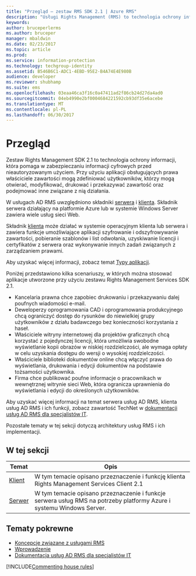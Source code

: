 ```yaml
---
title: "Przegląd — zestaw RMS SDK 2.1 | Azure RMS"
description: "Usługi Rights Management (RMS) to technologia ochrony informacji, która pomaga w zabezpieczaniu informacji cyfrowych przed nieautoryzowanym użyciem."
keywords: 
author: bruceperlerms
ms.author: bruceper
manager: mbaldwin
ms.date: 02/23/2017
ms.topic: article
ms.prod: 
ms.service: information-protection
ms.technology: techgroup-identity
ms.assetid: B546B6C1-ADC1-4EBD-95E2-B4A74E4E980B
audience: developer
ms.reviewer: shubhamp
ms.suite: ems
ms.openlocfilehash: 03eaa46ca3f16c0a47411ad2f86cb24d27da4ad0
ms.sourcegitcommit: 04eb4990e2bf0004684221592cb93df35e6acebe
ms.translationtype: MT
ms.contentlocale: pl-PL
ms.lasthandoff: 06/30/2017
---
```

# <a name="overview"></a>Przegląd

Zestaw Rights Management SDK 2.1 to technologia ochrony informacji, która pomaga w zabezpieczaniu informacji cyfrowych przed nieautoryzowanym użyciem. Przy użyciu aplikacji obsługujących prawa właściciele zawartości mogą zdefiniować użytkowników, którzy mogą otwierać, modyfikować, drukować i przekazywać zawartość oraz podejmować inne związane z nią działania.

W usługach AD RMS uwzględniono składniki [serwera](ad-rms-server.md) i [klienta](ad-rms-client.md). Składnik serwera działający na platformie Azure lub w systemie Windows Server zawiera wiele usług sieci Web.

Składnik [klienta](ad-rms-client.md) może działać w systemie operacyjnym klienta lub serwera i zawiera funkcje umożliwiające aplikacji szyfrowanie i odszyfrowywanie zawartości, pobieranie szablonów i list odwołania, uzyskiwanie licencji i certyfikatów z serwera oraz wykonywanie innych zadań związanych z zarządzaniem prawami.

Aby uzyskać więcej informacji, zobacz temat [Typy aplikacji](application-types.md).

Poniżej przedstawiono kilka scenariuszy, w których można stosować aplikacje utworzone przy użyciu zestawu Rights Management Services SDK 2.1.

-   Kancelaria prawna chce zapobiec drukowaniu i przekazywaniu dalej poufnych wiadomości e-mail.
-   Deweloperzy oprogramowania CAD i oprogramowania produkcyjnego chcą ograniczyć dostęp do rysunków do niewielkiej grupy użytkowników z działu badawczego bez konieczności korzystania z haseł.
-   Właściciele witryny internetowej dla projektów graficznych chcą korzystać z pojedynczej licencji, która umożliwia swobodne wyświetlanie kopii obrazów w niskiej rozdzielczości, ale wymaga opłaty w celu uzyskania dostępu do wersji o wysokiej rozdzielczości.
-   Właściciele biblioteki dokumentów online chcą włączyć prawa do wyświetlania, drukowania i edycji dokumentów na podstawie tożsamości użytkownika.
-   Firma chce publikować poufne informacje o pracownikach w wewnętrznej witrynie sieci Web, która ogranicza uprawnienia do wyświetlania i edycji do określonych użytkowników.

Aby uzyskać więcej informacji na temat serwera usług AD RMS, klienta usług AD RMS i ich funkcji, zobacz zawartość TechNet w [dokumentacji usług AD RMS dla specjalistów IT](https://TechNet.Microsoft.Com/library/cc771234.aspx).

Pozostałe tematy w tej sekcji dotyczą architektury usług RMS i ich implementacji.

## <a name="in-this-section"></a>W tej sekcji

| Temat | Opis |
|-------|-------------|
|[Klient](ad-rms-client.md) |W tym temacie opisano przeznaczenie i funkcję klienta Rights Management Services Client 2.1 |
|[Serwer](ad-rms-server.md) | W tym temacie opisano przeznaczenie i funkcje serwera usług RMS na potrzeby platformy Azure i systemu Windows Server.|


## <a name="related-topics"></a>Tematy pokrewne

* [Koncepcje związane z usługami RMS](application-types.md)
* [Wprowadzenie](getting-started-with-ad-rms-2-0.md)
* [Dokumentacja usług AD RMS dla specjalistów IT](https://TechNet.Microsoft.Com/en-us/library/cc771234.aspx)

[!INCLUDE[Commenting house rules](../includes/houserules.md)]